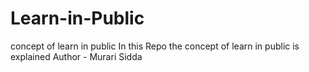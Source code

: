 # Learn-in-Public
concept of learn in public
In this Repo the concept of learn in public is explained
Author - Murari Sidda
